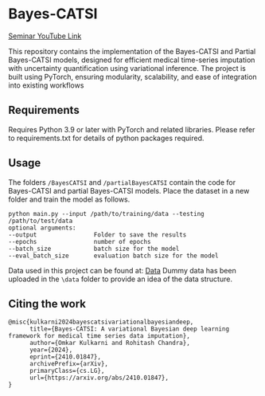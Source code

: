 # Bayes-CATSI
[Seminar YouTube Link](https://youtu.be/roWfvmFN9Qc)

This repository contains the implementation of the Bayes-CATSI and Partial Bayes-CATSI models, designed for efficient medical time-series imputation with uncertainty quantification using variational inference. The project is built using PyTorch, ensuring modularity, scalability, and ease of integration into existing workflows

## Requirements
Requires Python 3.9 or later with PyTorch and related libraries. Please refer to requirements.txt for details of python packages required.

## Usage
The folders `/BayesCATSI` and `/partialBayesCATSI` contain the code for Bayes-CATSI and partial Bayes-CATSI models. Place the dataset in a new folder and train the model as follows.
```{bash}
python main.py --input /path/to/training/data --testing /path/to/test/data
optional arguments:
--output                Folder to save the results
--epochs                number of epochs
--batch_size            batch size for the model
--eval_batch_size       evaluation batch size for the model
```

Data used in this project can be found at: [Data](https://physionet.org/content/challenge-2018/1.0.0/)
Dummy data has been uploaded in the `\data` folder to provide an idea of the data structure.

## Citing the work
```{bash}
@misc{kulkarni2024bayescatsivariationalbayesiandeep,
      title={Bayes-CATSI: A variational Bayesian deep learning framework for medical time series data imputation}, 
      author={Omkar Kulkarni and Rohitash Chandra},
      year={2024},
      eprint={2410.01847},
      archivePrefix={arXiv},
      primaryClass={cs.LG},
      url={https://arxiv.org/abs/2410.01847}, 
}
```



